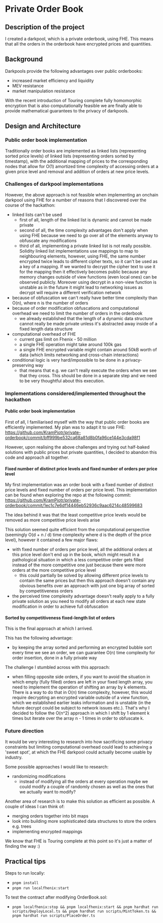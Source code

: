# Private Order Book

## Description of the project

I created a darkpool, which is a private orderbook, using FHE.
This means that all the orders in the orderbook have encrypted prices and quantities.

## Background

Darkpools provide the following advantages over public orderbooks:
- increased market efficiency and liquidity
- MEV resistance
- market manipulation resistance

With the recent introduction of Touring complete fully homomorphic encryption that is also computationally feasible
we are finally able to provide mathematical guarantees to the privacy of darkpools.

## Design and Architecture

### Public order book implementation

Traditionally order books are implemented as linked lists (representing sorted price levels) of linked lists (representing orders sorted by timestamp), with the additional mapping of prices to the corresponding nodes that allow for O(1) amortized time complexity of accessing orders at a given price level and removal and addition of orders at new price levels.

### Challenges of darkpool implementations

However, the above approach is not feasible when implementing an onchain darkpool using FHE for a number of reasons that I discovered over the course of the hackathon:
- linked lists can't be used
  - first of all, length of the linked list is dynamic and cannot be made private
  - second of all, the time complexity advantages don't apply when using FHE because we need to go over all of the elements anyway to obfuscate any modifications
  - third of all, implementing a private linked list is not really possible. Solidity linked list implementations use mappings to map to neighbouring elements, however, using FHE, the same number encrypted twice leads to different cipher texts, so it can't be used as a key of a mapping. If we wanted to decrypt the cipher text to use it for the mapping then it effectively becomes public because any memory changes outside of view functions (even local ones) can be observed publicly. Moreover using decrypt in a non-view function is unstable as in the future it might lead to networking issues as decrypt will require a different verification network
- because of obfuscation we can't really have better time complexity than O(n), where n is the number of orders
- because of order modification obfuscations and computational overhead we need to limit the number of orders in the orderbook
  - we already established that the length of a dynamic data structure cannot really be made private unless it's abstracted away inside of a fixed length data structure
- computational overhead of FHE
    - current gas limit on Fhenix - 50 million
    - a single FHE operation might take around 100k gas
    - a single FHE encrypted variable might contain around 50kB worth of data (which limits networking and cross-chain interactions)
- conditional logic is very hard/impossible to be done in a privacy-preserving way
  - that means that e.g. we can't really execute the orders when we see that they cross. This should be done in a separate step and we need to be very thoughtful about this execution.

### Implementations considered/implemented throughout the hackathon

#### Public order book implementation

First of all, I familiarised myself with the way that public order books are efficiently implemented.
My plan was to adapt it to use FHE: https://github.com/KramPiotr/private-orderbook/commit/bff999be532ca68a81d8b0fa96ce144e3cda98f1

However, upon realising the above challenges and trying out half-baked solutions with public prices but private quantities, I decided to abandon this code and approach all together.

#### Fixed number of distinct price levels and fixed number of orders per price level

My first implementation was an order book with a fixed number of distinct price levels and fixed number of orders per price level. This implementation can be found when exploring the repo at the following commit:
https://github.com/KramPiotr/private-orderbook/commit/1ec1c7e6df14446eb52936c9aac6214c48599683

The idea behind it was that the least competitive price levels would be removed as more competitive price levels arise

This solution seemed quite efficient from the computational perspective (seemingly O(d + n / d) time complexity where d is the depth of the price level), however it contained a few major flaws:
- with fixed number of orders per price level, all the additional orders at this price level don't end up in the book, which might result in a pathological situation in which a less competitive order gets filled instead of the more competitive one just because there were more orders at the more competitive price level
  - this could partially be solved by allowing different price levels to contain the same prices but then this approach doesn't contain any obvious benefits over an approach with just one big array of sorted by competitiveness orders
- the perceived time complexity advantage doesn't really apply to a fully private solution as you need to modify all orders at each new state modification in order to achieve full obfuscation

#### Sorted by competitiveness fixed-length list of orders

This is the final approach at which I arrived.

This has the following advantage:
- by keeping the array sorted and performing an encrypted bubble sort every time we see an order, we can guarantee O(n) time complexity for order insertion, done in a fully private way

The challenge I stumbled across with this approach:
- when filling opposite side orders, if you want to avoid the situation in which empty (fully filled) orders are left in your fixed length array, you need to implement the operation of shifting an array by k elements. There is a way to do that in O(n) time complexity, however, this would require decrypting an encrypted variable outside of a view function, which we established earlier leaks information and is unstable (in the future decrypt could be subject to network issues etc.). That's why I decided to follow the O(n^2) approach in which I shift by 1 element k times but iterate over the array n - 1 times in order to obfuscate k.

### Future direction

It would be very interesting to research into how sacrificing some privacy constraints but limiting computational overhead could lead to achieving a 'sweet spot', at which the FHE darkpool could actually become usable by industry.

Some possible approaches I would like to research:
- randomizing modifications
  - instead of modifying all the orders at every operation maybe we could modify a couple of randomly chosen as well as the ones that we actually want to modify?


Another area of research is to make this solution as efficient as possible.
A couple of ideas I can think of:
- merging orders together into bit maps
- look into building more sophisticated data structures to store the orders e.g. trees
- implementing encrypted mappings

We know that FHE is Touring complete at this point so it's just a matter of finding the way :)

## Practical tips

Steps to run locally:

- `pnpm install`
- `pnpm run localfhenix:start`

To test the contract after modifying OrderBook.sol:
- `pnpm localfhenix:stop && pnpm localfhenix:start && pnpm hardhat run scripts/DeployLocal.ts && pnpm hardhat run scripts/MintToken.ts && pnpm hardhat run scripts/PlaceOrder.ts`



